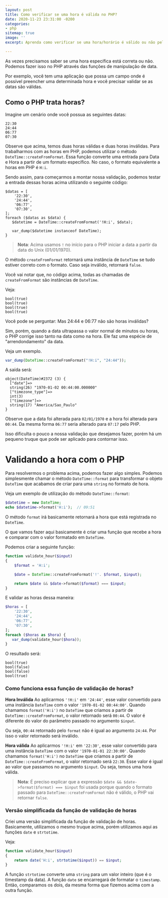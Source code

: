 ```yaml
---
layout: post
title: Como verificar se uma hora é válida no PHP?
date: 2020-11-23 23:31:00 -0200
categories:
- php
sitemap: true
image: ''
excerpt: Aprenda como verificar se uma hora/horário é válido ou não pelo PHP

---
```

As vezes precisamos saber se uma hora específica está correta ou não. Podemos fazer isso no PHP através das funções de manipulação de data.

Por exemplo, você tem uma aplicação que possa um campo onde é possível preencher uma determinada hora e você precisar validar se as datas são válidas. 


## Como o PHP trata horas?

Imagine um cenário onde você possua as seguintes datas:

```
22:30
24:44
06:77
07:30
```

Observe que acima, temos duas horas válidas e duas horas inválidas. Para trabalharmos com as horas em PHP, podemos utilizar o método `DateTime::createFromFormat`. Essa função converte uma entrada para Data e Hora a partir de um formato específico. No caso, o formato equivalente a horas em PHP é `H:i`.

Sendo assim, para começarmos a montar nossa validação, podemos testar a entrada dessas horas acima utilizando o seguinte código:

```
$datas = [
    '22:30',
    '24:44',
    '06:77',
    '07:30',
];
foreach ($datas as $data) {
   $datetime = DateTime::createFromFormat('!H:i', $data);
   
   var_dump($datetime instanceof DateTime);
}
```

> **Nota**: Acima usamos `!` no início para o PHP iniciar a data a partir da data do Unix (01/01/1970).

O método `createFromFormat` retornará uma instância de `DateTime` se tudo estiver correto com o formato. Caso seja inválido, retornará `false`. 

Você vai notar que, no código acima, todas as chamadas de `createFromFormat` são instâncias de `DateTime`.

Veja:
```
bool(true)
bool(true)
bool(true)
bool(true)
```

Você pode se perguntar: Mas 24:44 e 06:77 não são horas inválidas?

Sim, porém, quando a data ultrapassa o valor normal de minutos ou horas, o PHP corrige isso tanto na data como na hora. Ele faz uma espécie de "arrendondamento" da data.

Veja um exemplo.

```php
var_dump(DateTime::createFromFormat("!H:i", "24:44"));
```

A saída será:

```
object(DateTime)#2372 (3) {
  ["date"]=>
  string(26) "1970-01-02 00:44:00.000000"
  ["timezone_type"]=>
  int(3)
  ["timezone"]=>
  string(17) "America/Sao_Paulo"
}
```

Observe que a data foi alterada para `02/01/1970` e a hora foi alterada para `00:44`. Da mesma forma `06:77` seria alterado para `07:17` pelo PHP. 

Isso dificulta o pouco a nossa validação que desejamos fazer, porém há um pequeno truque que pode ser aplicado para contornar isso.

# Validando a hora com o PHP

Para resolvermos o problema acima, podemos fazer algo simples. Podemos simplesmente chamar o método `DateTime::format` para transformar o objeto `DateTime` que acabamos de criar para uma `string` no formato de hora.

Veja um exemplo de utilização do método `DateTime::format`:

```php
$datetime = new DateTime;
echo $datetime->format('H:i');  // 09:51
```

O método `format` irá basicamente retornará a hora que está registrada no `DateTime`. 

O que vamos fazer aqui basicamente é criar uma função que recebe a hora e comparar com o valor formatado em `DateTime`.

Podemos criar a seguinte função:

```php
function validate_hour($input) 
{
    $format = 'H:i';

    $date = DateTime::createFromFormat('!'. $format, $input);

    return $date && $date->format($format) === $input;
}
```

E validar as horas dessa maneira:

```php
$horas = [
    '22:30',
    '24:44',
    '06:77',
    '07:30',
];
foreach ($horas as $hora) {
   var_dump(validate_hour($hora));
}
```

O resultado será:

```
bool(true)
bool(false)
bool(false)
bool(true)
```



### Como funciona essa função de validação de horas?

**Hora Inválida**
Ao aplicarmos `'!H:i'` em `'24:44'`, esse valor convertido para uma instância `DateTime` com o valor `'1970-01-02 00:44:00'`. Quando chamamos `format('H:i')` no `DateTime` que criamos a partir de `DateTime::createFromFormat`, o valor retornado será `00:44`. O valor é diferente do valor do parâmetro passado no argumento `$input`.

Ou seja, `00:44` retornado pelo `format` não é igual ao argumento `24:44`. Por isso o valor retornado será inválido.

**Hora válida**
Ao aplicarmos `'!H:i'` em `'22:30'`, esse valor convertido para uma instância `DateTime` com o valor `'1970-01-01 22:30:00'`. Quando chamamos `format('H:i')` no `DateTime` que criamos a partir de `DateTime::createFromFormat`, o valor retornado será `22:30`. Esse valor é igual ao valor que passamos no argumento `$input`. Ou seja, temos uma hora válida.


> **Nota**: É preciso explicar que a expressão `$date && $date->format($format) === $input` foi usada porque quando o formato passado para `DateTime::createFromFormat` não é válido, o PHP vai retornar `false`.  

### Versão simplificada da função de validação de horas

Criei uma versão simplificada da função de validação de horas. Basicamente, utilizamos o mesmo truque acima, porém utilizamos aqui as funções `date` e `strtotime`. 

Veja:

```php
function validate_hour($input)
{
    return date('H:i', strtotime($input)) == $input;
}
```

A função `strtotime` converte uma `string` para um valor inteiro (que é o timestamp da data).  A função `date` se encarregará de formatar o `timestamp`. Então, comparamos os dois, da mesma forma que fizemos acima com a outra função.